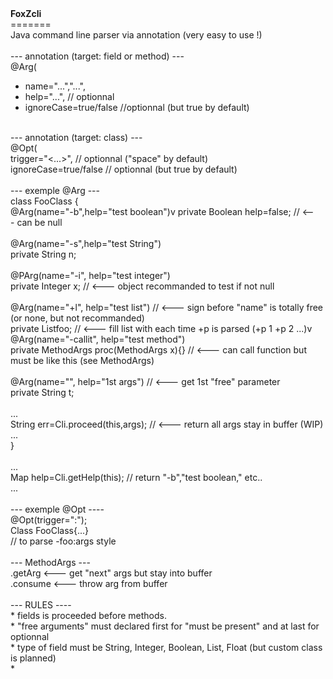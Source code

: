 <html>
<b>FoxZcli</b><br>
=======<br>
Java command line parser via annotation (very easy to use !)<br><br>
--- annotation (target: field or method) --- <br>
@Arg(<br>
<ul>
    <li>name="...","...",</li>
    <li>help="...", // optionnal</li>
    <li>ignoreCase=true/false //optionnal (but true by default)</li>
</ul>
 <br>
--- annotation (target: class) --- <br>
@Opt(<br>
  trigger="<...>", // optionnal ("space" by default)<br>
  ignoreCase=true/false // optionnal (but true by default)<br>
<br>
--- exemple @Arg ---<br>
class FooClass {<br>
  @Arg(name="-b",help="test boolean")v
  private Boolean help=false; // <--- can be null<br>
  <br>
  @Arg(name="-s",help="test String")<br>
  private String n;<br>
  <br>
  @PArg(name="-i", help="test integer")<br>
  private Integer x;   // <--- object recommanded to test if not null<br>
  <br>
  @Arg(name="+l", help="test list") // <--- sign before "name" is totally free (or none, but not recommanded)<br>
  private List<String>foo; // <--- fill list with each time +p is parsed (+p 1 +p 2 ...)v
  <br>
  @Arg(name="-callit", help="test method") <br>
  private MethodArgs proc(MethodArgs x){} // <--- can call function but must be like this (see MethodArgs)<br>
  <br>
  @Arg(name="", help="1st args") // <--- get 1st "free" parameter<br>
  private String t;<br>
  <br>
  ...<br>
  String err=Cli.proceed(this,args); // <--- return all args stay in buffer (WIP)<br>
  ...<br>
}<br>
<br>
...<br>
Map<String, String> help=Cli.getHelp(this); // return "-b","test boolean," etc..<br>
...<br>
<br>
--- exemple @Opt ----<br>
@Opt(trigger=":");<br>
Class FooClass{...}<br>
// to parse -foo:args style<br>
<br>
--- MethodArgs ---<br>
.getArg <--- get "next" args but stay into buffer <br>
.consume <--- throw arg from buffer<br>
<br>
--- RULES ----<br>
* fields is proceeded before methods.<br>
* "free arguments" must declared first for "must be present" and at last for optionnal<br>
* type of field must be String, Integer, Boolean, List, Float (but custom class is planned)<br>
* </html>
